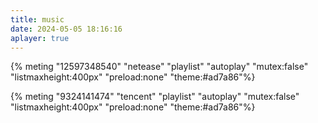 ```yaml
---
title: music
date: 2024-05-05 18:16:16
aplayer: true
---
```


{% meting "12597348540" "netease" "playlist" "autoplay" "mutex:false" "listmaxheight:400px" "preload:none" "theme:#ad7a86"%}

{% meting "9324141474" "tencent" "playlist" "autoplay" "mutex:false" "listmaxheight:400px" "preload:none" "theme:#ad7a86"%}
